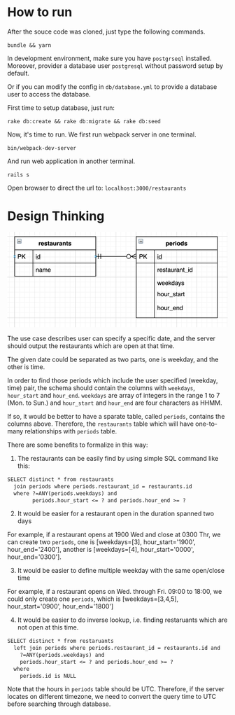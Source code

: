 How to run
===

After the souce code was cloned, just type the following commands.

```
bundle && yarn
```

In development environment, make sure you have `postgrseql` installed. Moreover, provider a
database user `postgresql` without password setup by default.

Or if you can modify the config in `db/database.yml` to provide a database user to access
the database.

First time to setup database, just run:

```
rake db:create && rake db:migrate && rake db:seed
```

Now, it's time to run. We first run webpack server in one terminal.

```
bin/webpack-dev-server
```

And run web application in another terminal.

```
rails s
```

Open browser to direct the url to: `localhost:3000/restaurants`


Design Thinking
===

<img src="./docs/entities.png" />

The use case describes user can specify a specific date, and the server should output the restaurants which
are open at that time.

The given date could be separated as two parts, one is weekday, and the other is time.

In order to find those periods which include the user specified (weekday, time) pair, the schema should contain
the columns with `weekdays`, `hour_start` and `hour_end`. `weekdays` are array of integers in the range
1 to 7 (Mon. to Sun.) and `hour_start` and `hour_end` are four characters as HHMM.

If so, it would be better to have a sparate table, called `periods`, contains the columns above. Therefore, the
`restaurants` table which will have one-to-many relationships with `periods` table.

There are some benefits to formalize in this way:

1. The restaurants can be easily find by using simple SQL command like this:

```
SELECT distinct * from restaurants
  join periods where periods.restaurant_id = restaurants.id
  where ?=ANY(periods.weekdays) and
        periods.hour_start <= ? and periods.hour_end >= ?
```

2. It would be easier for a restaurant open in the duration spanned two days

For example, if a restaurant opens at 1900 Wed and close at 0300 Thr, we can create
two `periods`, one is [weekdays=[3], hour_start='1900', hour_end='2400'],
another is [weekdays=[4], hour_start='0000', hour_end='0300'].

3. It would be easier to define multiple weekday with the same open/close time

For example, if a restaurant opens on Wed. through Fri. 09:00 to 18:00, we could only
create one `periods`, which is [weekdays=[3,4,5], hour_start='0900', hour_end='1800']

4. It would be easier to do inverse lookup, i.e. finding restaruants which are not
open at this time.

```
SELECT distinct * from restaruants
  left join periods where periods.restaurant_id = restaurants.id and
    ?=ANY(periods.weekdays) and
    periods.hour_start <= ? and periods.hour_end >= ?
  where
    periods.id is NULL
```


Note that the hours in `periods` table should be UTC. Therefore, if the server locates on different
timezone, we need to convert the query time to UTC before searching through database.
